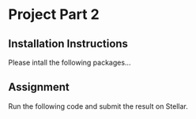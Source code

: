 # Project Part 2

## Installation Instructions

Please intall the following packages...

## Assignment

Run the following code and submit the result on Stellar.